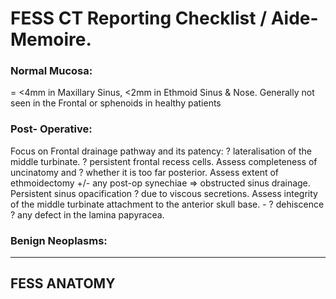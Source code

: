 # FESS CT Reporting Checklist / Aide-Memoire.

### Normal Mucosa:

= <4mm in Maxillary Sinus, <2mm in Ethmoid Sinus & Nose. Generally not seen in the Frontal or sphenoids in healthy patients

### Post- Operative:

Focus on Frontal drainage pathway and its patency:
? lateralisation of the middle turbinate.
? persistent frontal recess cells.
	Assess completeness of uncinatomy and ? whether it is too far posterior. 
	Assess extent of ethmoidectomy +/- any post-op synechiae ⇒ obstructed sinus drainage.
	Persistent sinus opacification ? due to viscous secretions. 
	Assess integrity of the middle turbinate attachment to the anterior skull base. - ? dehiscence
	? any defect in the lamina papyracea.

### Benign Neoplasms:

---

## FESS ANATOMY



